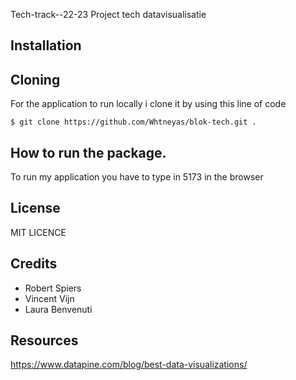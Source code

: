 Tech-track--22-23
Project tech datavisualisatie


## Installation


## Cloning
 For the application to run locally i clone it by using this line of code 

`$ git clone https://github.com/Whtneyas/blok-tech.git .`


## How to run the package. 
 To run my application you have to type in 5173 in the browser 

## License
MIT LICENCE 

## Credits
 - Robert Spiers  
 - Vincent Vijn
 - Laura Benvenuti
 

## Resources 
https://www.datapine.com/blog/best-data-visualizations/

      
  
 

 
  
  







    



















